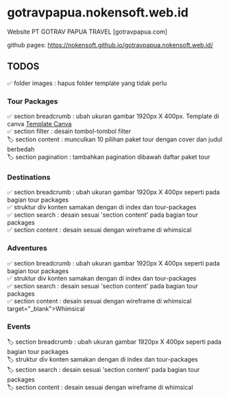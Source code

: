 # gotravpapua.nokensoft.web.id
Website PT GOTRAV PAPUA TRAVEL [gotravpapua.com]

github pages: https://nokensoft.github.io/gotravpapua.nokensoft.web.id/


## TODOS

✅ folder images : hapus folder template yang tidak perlu

### Tour Packages
✅ section breadcrumb : ubah ukuran gambar 1920px X 400px. Template di canva <a href="https://www.canva.com/design/DAFp08K0SLY/Rwp2U69Hbe0c3GoVMclF1w/edit?utm_content=DAFp08K0SLY&utm_campaign=designshare&utm_medium=link2&utm_source=sharebutton">Template Canva</a> <br>
✅ section filter : desain tombol-tombol filter <br>
🏷️ section content : munculkan 10 pilihan paket tour dengan cover dan judul berbedah <br>
🏷️ section pagination : tambahkan pagination dibawah daftar paket tour <br>

### Destinations
✅ section breadcrumb : ubah ukuran gambar 1920px X 400px seperti pada bagian tour packages <br>
✅ struktur div konten samakan dengan di index dan tour-packages <br>
✅ section search : desain sesuai 'section content' pada bagian tour packages <br>
✅ section content : desain sesuai dengan wireframe di whimsical <br>

### Adventures
✅ section breadcrumb : ubah ukuran gambar 1920px X 400px seperti pada bagian tour packages <br>
✅ struktur div konten samakan dengan di index dan tour-packages <br>
✅ section search : desain sesuai 'section content' pada bagian tour packages <br>
✅ section content : desain sesuai dengan wireframe di whimsical target="_blank">Whimsical </a> <br>

### Events
🏷️ section breadcrumb : ubah ukuran gambar 1920px X 400px seperti pada bagian tour packages <br>
🏷️ struktur div konten samakan dengan di index dan tour-packages <br>
🏷️ section search : desain sesuai 'section content' pada bagian tour packages <br>
🏷️ section content : desain sesuai dengan wireframe di whimsical <br>
